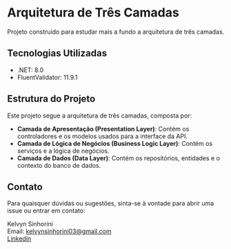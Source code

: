 # Arquitetura de Três Camadas

Projeto construído para estudar mais a fundo a arquitetura de três camadas.

## Tecnologias Utilizadas

- .NET: 8.0
- FluentValidator: 11.9.1

## Estrutura do Projeto

Este projeto segue a arquitetura de três camadas, composta por:

- **Camada de Apresentação (Presentation Layer)**: Contém os controladores e os modelos usados para a interface da API.
- **Camada de Lógica de Negócios (Business Logic Layer)**: Contém os serviços e a lógica de negócios.
- **Camada de Dados (Data Layer)**: Contém os repositórios, entidades e o contexto do banco de dados.

## Contato
Para quaisquer dúvidas ou sugestões, sinta-se à vontade para abrir uma issue ou entrar em contato:

Kelvyn Sinhorini<br/>
Email: kelvynsinhorini03@gmail.com<br/>
[Linkedin](www.linkedin.com/in/kelvynsinhorini)
